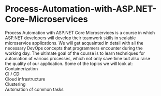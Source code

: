 # Process-Automation-with-ASP.NET-Core-Microservices

Process Automation with ASP.NET Core Microservices is a course in which ASP.NET developers will develop their teamwork skills in scalable microservice applications. We will get acquainted in detail with all the necessary DevOps concepts that programmers encounter during the working day. The ultimate goal of the course is to learn techniques for automation of various processes, which not only save time but also raise the quality of our application. Some of the topics we will look at:\
Containerization\
CI / CD\
Cloud infrastructure\
Clustering\
Automation of common tasks

